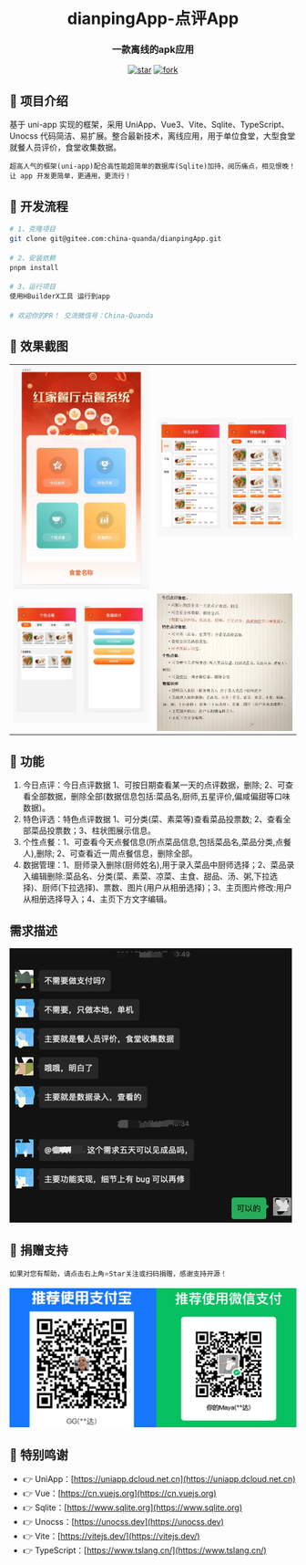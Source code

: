 <div align="center"><h1>dianpingApp-点评App</h1></div>
<div align="center"><h3>一款离线的apk应用</h3></div>

<div align="center">

[![star](https://gitee.com/china-quanda/dianpingApp/badge/star.svg?theme=dark)](https://gitee.com/china-quanda/dianpingApp/stargazers)
[![fork](https://gitee.com/china-quanda/dianpingApp/badge/fork.svg?theme=dark)](https://gitee.com/china-quanda/dianpingApp/members)

</div>

## 🎁 项目介绍

基于 uni-app 实现的框架，采用 UniApp、Vue3、Vite、Sqlite、TypeScript、Unocss 代码简洁、易扩展。整合最新技术，离线应用，用于单位食堂，大型食堂就餐人员评价，食堂收集数据。

```
超高人气的框架(uni-app)配合高性能超简单的数据库(Sqlite)加持，阅历痛点，相见恨晚！让 app 开发更简单，更通用，更流行！
```

## 📙 开发流程

```bash
# 1、克隆项目
git clone git@gitee.com:china-quanda/dianpingApp.git

# 2、安装依赖
pnpm install

# 3、运行项目
使用HBuilderX工具 运行到app

# 欢迎你的PR！ 交流微信号：China-Quanda

```

## 🍎 效果截图

<table>
    <tr>
        <td><img src="./doc/xq_01.jpg"/></td>
        <td><img src="./doc/xq_02.jpg"/></td>
    </tr>
    <tr>
        <td><img src="./doc/xq_03.jpg"/></td>
        <td><img src="./doc/xq_04.jpg"/></td>
    </tr>
</table>

## 🍖 功能

1.  今日点评：今日点评数据 1、可按日期查看某一天的点评数据，删除; 2、可查看全部数据，删除全部(数据信息包括:菜品名,厨师,五星评价,偏咸偏甜等口味数据)。
2.  特色评选：特色点评数据 1、可分类(菜、素菜等)查看菜品投票数; 2、查看全部菜品投票数；3、柱状图展示信息。
3.  个性点餐：1、可查看今天点餐信息(所点菜品信息,包括菜品名,菜品分类,点餐人),删除; 2、可查看近一周点餐信息，删除全部。
4.  数据管理：1、厨师录入删除(厨师姓名),用于录入菜品中厨师选择；2、菜品录入编辑删除:菜品名、分类(菜、素菜、凉菜、主食、甜品、汤、粥,下拉选择)、厨师(下拉选择)、票数、图片(用户从相册选择)；3、主页图片修改:用户从相册选择导入；4、主页下方文字编辑。

## 需求描述

![](./doc/WX20250108-143942.png)

## 🎀 捐赠支持

```
如果对您有帮助，请点击右上角⭐Star关注或扫码捐赠，感谢支持开源！
```

<img src="./doc/pay.png"/>

## 💐 特别鸣谢

- 👉 UniApp：[https://uniapp.dcloud.net.cn](https://uniapp.dcloud.net.cn)
- 👉 Vue：[https://cn.vuejs.org](https://cn.vuejs.org)
- 👉 Sqlite：[https://www.sqlite.org](https://www.sqlite.org)
- 👉 Unocss：[https://unocss.dev](https://unocss.dev)
- 👉 Vite：[https://vitejs.dev/](https://vitejs.dev/)
- 👉 TypeScript：[https://www.tslang.cn/](https://www.tslang.cn/)
